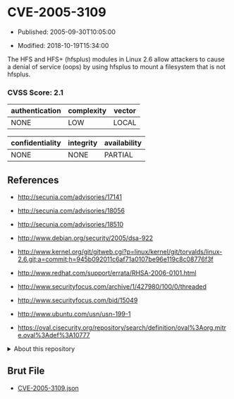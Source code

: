 # CVE-2005-3109

- Published: 2005-09-30T10:05:00

- Modified: 2018-10-19T15:34:00

The HFS and HFS+ (hfsplus) modules in Linux 2.6 allow attackers to cause a denial of service (oops) by using hfsplus to mount a filesystem that is not hfsplus.

### CVSS Score: **2.1**

| authentication | complexity | vector |
| --- | --- | --- |
| NONE | LOW | LOCAL |

| confidentiality | integrity | availability |
| --- | --- | --- |
| NONE | NONE | PARTIAL |

## References

* http://secunia.com/advisories/17141

* http://secunia.com/advisories/18056

* http://secunia.com/advisories/18510

* http://www.debian.org/security/2005/dsa-922

* http://www.kernel.org/git/gitweb.cgi?p=linux/kernel/git/torvalds/linux-2.6.git;a=commit;h=945b092011c6af71a0107be96e119c8c08776f3f

* http://www.redhat.com/support/errata/RHSA-2006-0101.html

* http://www.securityfocus.com/archive/1/427980/100/0/threaded

* http://www.securityfocus.com/bid/15049

* http://www.ubuntu.com/usn/usn-199-1

* https://oval.cisecurity.org/repository/search/definition/oval%3Aorg.mitre.oval%3Adef%3A10777

<details>
<summary>About this repository</summary> 

  This repository is part of the project [Live Hack CVE](https://github.com/Live-Hack-CVE). Main website can be found [www.live-hack.org](https://www.live-hack.org) 
  
  Made by [Sn0wAlice](https://github.com/Sn0wAlice) for the people that care about security and need to have a feed of the latest CVEs. Hope you enjoy it, don't forget to star the repo and follow me on [Twitter](https://twitter.com/Sn0wAlice) and [Github](https://github.com/Sn0wAlice). And that is my [personnal website](https://www.alice-snow.me/)

  - [Home Page](https://github.com/Live-Hack-CVE)
  - [Framework](https://github.com/Live-Hack-CVE/cve-framework)
  - [CVE database](https://github.com/Live-Hack-CVE/full_database)
  - [Changelog](https://github.com/Live-Hack-CVE/Changelog)
</details>

## Brut File

* [CVE-2005-3109.json](https://raw.githubusercontent.com/Live-Hack-CVE/full_database/main/cves/2005/CVE-2005-3109.json)

